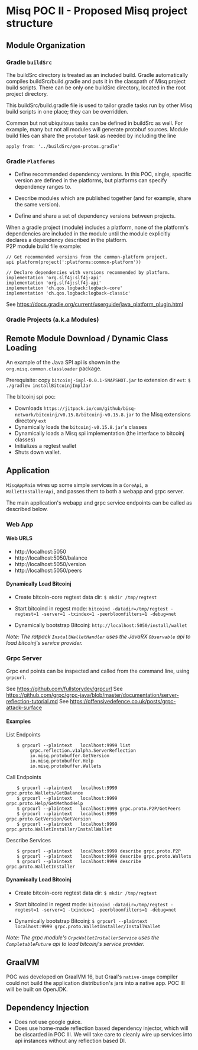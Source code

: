 # Misq POC II - Proposed Misq project structure

## Module Organization

### Gradle `buildSrc`

The buildSrc directory is treated as an included build. Gradle automatically compiles buildSrc/build.gradle and puts it
in the classpath of Misq project build scripts. There can be only one buildSrc directory, located in the root project
directory.

This buildSrc/build.gradle file is used to tailor gradle tasks run by other Misq build scripts in one place; they can be
overridden.

Common but not ubiquitous tasks can be defined in buildSrc as well. For example, many but not all modules will generate
protobuf sources. Module build files can share the `protobuf` task as needed by including the line

```asciidoc
apply from: '../buildSrc/gen-protos.gradle'
```

### Gradle `Platforms`

- Define recommended dependency versions.  In this POC, single, specific version are defined in the platforms,
  but platforms can specify dependency ranges to.
  
- Describe modules which are published together (and for example, share the same version).

- Define and share a set of dependency versions between projects.

When a gradle project (module) includes a platform, none of the platform's dependencies are included in the
module until the module explicitly declares a dependency described in the platform.  
P2P module build file example:
```asciidoc
// Get recommended versions from the common-platform project.
api platform(project(':platforms:common-platform'))

// Declare dependencies with versions recommended by platform.
implementation 'org.slf4j:slf4j-api'
implementation 'org.slf4j:slf4j-api'
implementation 'ch.qos.logback:logback-core'
implementation 'ch.qos.logback:logback-classic'
```

See https://docs.gradle.org/current/userguide/java_platform_plugin.html

### Gradle Projects (a.k.a Modules)

## Remote Module Download / Dynamic Class Loading

An example of the Java SPI api is shown in the `org.misq.common.classloader` package.

Prerequisite:  copy `bitcoinj-impl-0.0.1-SNAPSHOT.jar` to extension dir `ext`:
  `$ ./gradlew installBitcoinjImplJar`

The bitcoinj spi poc:
- Downloads `https://jitpack.io/com/github/bisq-network/bitcoinj/v0.15.8/bitcoinj-v0.15.8.jar` to the Misq extensions 
  directory `ext`
- Dynamically loads the `bitcoinj-v0.15.8.jar`'s classes
- Dynamically loads a Misq spi implementation (the interface to bitcoinj classes)
- Initializes a regtest wallet
- Shuts down wallet.

## Application

`MisqAppMain` wires up some simple services in a `CoreApi`, a `WalletInstallerApi`, and passes them
to both a webapp and grpc server.

The main application's webapp and grpc service endpoints can be called as described below.  

### Web App

#### Web URLS

- http://localhost:5050
- http://localhost:5050/balance
- http://localhost:5050/version
- http://localhost:5050/peers


#### Dynamically Load Bitcoinj

- Create bitcoin-core regtest data dir: 
`$ mkdir /tmp/regtest`


- Start bitcoind in regest mode:
`bitcoind -datadir=/tmp/regtest -regtest=1 -server=1 -txindex=1 -peerbloomfilters=1 -debug=net`


- Dynamically bootstrap Bitcoinj:
`http://localhost:5050/install/wallet`

_Note: The ratpack `InstallWalletHandler` uses the JavaRX `Observable` api to load bitcoinj's service provider._

### Grpc Server

Grpc end points can be inspected and called from the command line, using `grpcurl`.
  
See https://github.com/fullstorydev/grpcurl
See https://github.com/grpc/grpc-java/blob/master/documentation/server-reflection-tutorial.md
See https://offensivedefence.co.uk/posts/grpc-attack-surface

#### Examples
List Endpoints
```asciidoc
    $ grpcurl --plaintext   localhost:9999 list
         grpc.reflection.v1alpha.ServerReflection
         io.misq.protobuffer.GetVersion
         io.misq.protobuffer.Help
         io.misq.protobuffer.Wallets
```
Call Endpoints
```asciidoc
    $ grpcurl --plaintext   localhost:9999 grpc.proto.Wallets/GetBalance
    $ grpcurl --plaintext   localhost:9999 grpc.proto.Help/GetMethodHelp
    $ grpcurl --plaintext   localhost:9999 grpc.proto.P2P/GetPeers
    $ grpcurl --plaintext   localhost:9999 grpc.proto.GetVersion/GetVersion
    $ grpcurl --plaintext   localhost:9999 grpc.proto.WalletInstaller/InstallWallet
```

Describe Services
```asciidoc
    $ grpcurl --plaintext   localhost:9999 describe grpc.proto.P2P
    $ grpcurl --plaintext   localhost:9999 describe grpc.proto.Wallets
    $ grpcurl --plaintext   localhost:9999 describe grpc.proto.WalletInstaller
```


#### Dynamically Load Bitcoinj

- Create bitcoin-core regtest data dir:
  `$ mkdir /tmp/regtest`


- Start bitcoind in regest mode:
  `bitcoind -datadir=/tmp/regtest -regtest=1 -server=1 -txindex=1 -peerbloomfilters=1 -debug=net`


- Dynamically bootstrap Bitcoinj:
  `$ grpcurl --plaintext   localhost:9999 grpc.proto.WalletInstaller/InstallWallet`

_Note: The grpc module's `GrpcWalletInstallerService` uses the `CompletableFuture` api to load bitcoinj's service provider._

## GraalVM

POC was developed on GraalVM 16, but Graal's `native-image` compiler could not build the application 
distribution's jars into a native app.  POC III will be built on OpenJDK.

## Dependency Injection

- Does not use google guice.
- Does use home-made reflection based dependency injector, which will be discarded in POC III.  We will take
care to cleanly wire up services into api instances without any reflection based DI.
